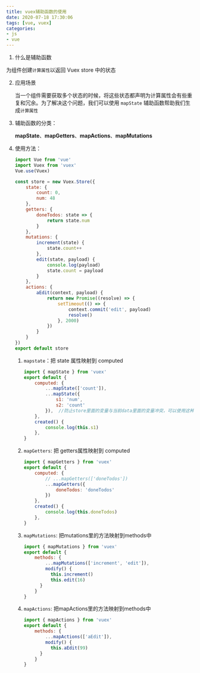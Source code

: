 ```yaml
---
title: vuex辅助函数的使用
date: 2020-07-18 17:30:06
tags: [vue, vuex]
categories: 
- js
- vue
---
```


1.  什么是辅助函数

   为组件创建`计算属性`以返回 Vuex store 中的状态 

2. 应用场景

   当一个组件需要获取多个状态的时候，将这些状态都声明为计算属性会有些重复和冗余。为了解决这个问题，我们可以使用 `mapState` 辅助函数帮助我们生成`计算属性 `

3. 辅助函数的分类：

   **mapState**、**mapGetters**、**mapActions**、**mapMutations** 

4. 使用方法：

   ```js
   import Vue from 'vue'
   import Vuex from 'vuex'
   Vue.use(Vuex)
   
   const store = new Vuex.Store({
       state: {
           count: 0,
           num: 48
       },
       getters: {
           doneTodos: state => {
               return state.num
           }
       },
       mutations: {
           increment(state) {
               state.count++
           },
           edit(state, payload) {
               console.log(payload)
               state.count = payload
           }
       },
       actions: {
           aEdit(context, payload) {
               return new Promise((resolve) => {
                   setTimeout(() => {
                       context.commit('edit', payload)
                       resolve()
                   }, 2000)
               })
           }
       }
   })
   export default store
   ```

   

   1. `mapstate`：把 state 属性映射到 computed

      ```js
      import { mapState } from 'vuex'
      export default {
          computed: {
              ...mapState(['count']),
              ...mapState({
                  s1: 'num',
                  s2: 'count'
              }),  //防止store里面的变量与当前data里面的变量冲突，可以使用这种方式重命名
          },
          created() {
              console.log(this.s1)
          },
      }
      ```

      

   2. `mapGetters`: 把 getters属性映射到 computed

      ```js
      import { mapGetters } from 'vuex'
      export default {
          computed: {
              // ...mapGetters(['doneTodos'])
              ...mapGetters({
                  doneTodos: 'doneTodos'
              })
          },
          created() {
              console.log(this.doneTodos)
          },
      }
      ```

   3. `mapMutations`: 把mutations里的方法映射到methods中

      ```js
      import { mapMutations } from 'vuex'
      export default {
          methods: {
              ...mapMutations(['increment', 'edit']),
              modify() {
              	this.increment()
              	this.edit(16)
          	}
          }
      }
      ```

   4. `mapActions`: 把mapActions里的方法映射到methods中

      ```js
      import { mapActions } from 'vuex'
      export default {
          methods: {
              ...mapActions(['aEdit']),
              modify() {
              	this.aEdit(99)
          	}
          }
      }
      ```

      